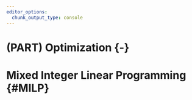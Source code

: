 ```yaml
---
editor_options:
  chunk_output_type: console
---
```


# (PART) Optimization {-}

# Mixed Integer Linear Programming {#MILP}

